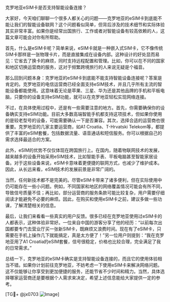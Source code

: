 克罗地亚eSIM卡是否支持智能设备连接？

大家好，今天咱们聊聊一个很多人都关心的问题——克罗地亚的eSIM卡到底能不能让我们的智能设备联网？这个问题看似简单，但背后涉及的技术细节和实际体验其实非常丰富。如果你是经常出国旅行、工作或者对智能设备有较高依赖的人，这篇文章可能会对你有所帮助。

首先，什么是eSIM卡呢？简单来说，eSIM卡就是一种嵌入式SIM卡，它不像传统SIM卡那样是一张物理卡片，而是直接集成在设备内部。这种设计的好处显而易见：它省去了换卡的麻烦，同时支持远程配置和管理。比如，你可以在不同的国家和地区切换运营商的服务，这对于频繁跨境旅行的人来说无疑是个福音。

那么回到问题本身：克罗地亚的eSIM卡到底能不能支持智能设备连接呢？答案是肯定的。克罗地亚的电信运营商已经全面支持eSIM技术，并且几乎所有主流的智能设备都能使用。这意味着无论是苹果、三星、华为还是其他品牌的手机和平板电脑，只要你的设备支持eSIM功能，就可以在克罗地亚轻松实现网络连接。

不过，在具体使用过程中，还是有一些需要注意的地方。首先，你需要确保你的设备确实支持eSIM功能。目前大多数高端智能手机都支持这项技术，但如果你使用的是较老型号的设备，可能需要确认一下是否兼容。其次，选择合适的运营商也很重要。克罗地亚的几家主要运营商，如A1 Croatia、T-Hrvatski Telekom等，都提供了丰富的eSIM套餐，包括数据流量、语音通话和短信服务。你可以根据自己的需求选择最适合的方案。

此外，eSIM的优势不仅仅体现在跨国旅行上。在国内，随着物联网技术的发展，越来越多的设备开始采用eSIM技术，比如智能手表、平板电脑甚至智能家居设备。对于这些设备来说，eSIM卡意味着更便捷的联网方式，也减少了维护成本。因此，从长远来看，eSIM技术的发展前景是非常广阔的。

当然，任何新技术都不是完美的。尽管eSIM卡带来了诸多便利，但在实际使用中仍可能存在一些小问题。例如，不同国家和地区的网络覆盖情况可能会有所不同，导致信号质量不佳；再比如，部分运营商的服务条款可能比较复杂，用户需要仔细阅读才能避免不必要的麻烦。因此，在购买和使用eSIM卡之前，建议多做一些功课，了解清楚相关的信息。

最后，让我们来看看一些真实的用户反馈。很多已经在克罗地亚使用过eSIM卡的人都表示，这种体验非常好。一位来自中国的游客分享了他的经历：“以前每次出国都要专门去营业厅买一张新SIM卡，既麻烦又浪费时间。现在有了eSIM卡，只需要在手机上操作几下就能搞定，真是太方便了！”另一位用户则提到：“我在克罗地亚用了A1 Croatia的eSIM套餐，信号很稳定，价格也比较合理，完全满足了我的日常需求。”

总结一下，克罗地亚的eSIM卡确实是支持智能设备连接的，而且它的使用体验相当不错。如果你计划前往克罗地亚，不妨考虑一下使用eSIM卡来解决网络问题。这不仅能够让你享受到更加便捷的服务，还能节省不少时间和精力。当然，具体选择哪家运营商还是要根据个人需求来决定，希望上述信息能给大家提供一定的参考。

[TG💪+ @jx0703 ![Image](https://github.com/user-attachments/assets/dbca1d08-cadb-493c-b0ec-ad6f7a83f270)]